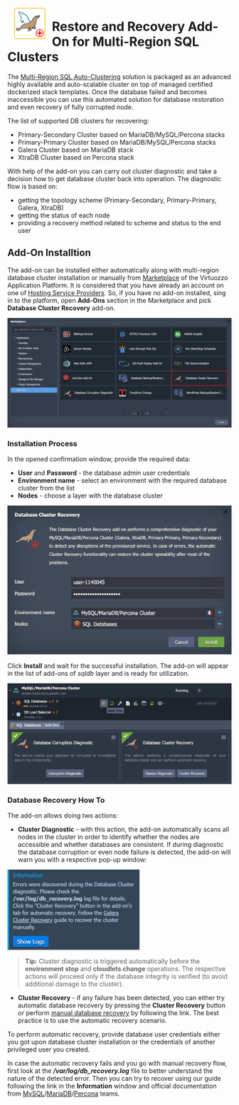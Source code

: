 <p align="center">
<img style="padding: 0 15px; float: left;" src="images/recovery-white-bg.png" width="70">
</p>

# Restore and Recovery Add-On for Multi-Region SQL Clusters

The [Multi-Region SQL Auto-Clustering](https://www.virtuozzo.com/company/blog/mysql-mariadb-database-auto-clustering-cloud-hosting/) solution is packaged as an advanced highly available and auto-scalable cluster on top of managed certified dockerized stack templates. Once the database failed and becomes inaccessible you can use this automated solution for database restoration and even recovery of fully corrupted node.

The list of supported DB clusters for recovering:

- Primary-Secondary Cluster based on MariaDB/MySQL/Percona stacks
- Primary-Primary Cluster based on MariaDB/MySQL/Percona stacks
- Galera Cluster based on MariaDB stack
- XtraDB Cluster based on Percona stack

With help of the add-on you can carry out cluster diagnostic and take a decision how to get database cluster back into operation. The diagnostic flow is based on:

- getting the topology scheme (Primary-Secondary, Primary-Primary, Galera, XtraDB)
- getting the status of each node
- providing a recovery method related to scheme and status to the end user


## Add-On Installtion

The add-on can be installed either automatically along with multi-region database cluster installation or manually from [Marketplace](https://www.virtuozzo.com/application-platform-docs/marketplace/) of the Virtuozzo Application Platform. It is considered that you have already an account on one of [Hosting Service Providers](https://www.virtuozzo.com/application-platform-partners/). So, if you have no add-on installed, sing in to the platform, open **Add-Ons** section in the Marketplace and pick **Database Cluster Recovery** add-on.

![Marketplace](images/01-marketplace.png)


### Installation Process

In the opened confirmation window, provide the required data:

- **User** and **Password** - the database admin user credentials
- **Environment name** - select an environment with the required database cluster from the list
- **Nodes** - choose a layer with the database cluster

![install Recovery add-on](images/02-install-recovery-addon.png)

Click **Install** and wait for the successful installation. The add-on will appear in the list of add-ons of *sqldb* layer and is ready for utilization.

![installed add-ons](images/03-installed-addons.png)

### Database Recovery How To

The add-on allows doing two actions:

- **Cluster Diagnostic** - with this action, the add-on automatically scans all nodes in the cluster in order to identify whether the nodes are accessible and whether databases are consistent. If during diagnostic the database corruption or even node failure is detected, the add-on will warn you with a respective pop-up window:

![diagnostic failure](images/04-diagnostic-failure.png)

> **Tip:** Cluster diagnostic is triggered automatically before the **environment stop** and **cloudlets change** operations. The respective actions will proceed only if the database integrity is verified (to avoid additional damage to the cluster).

- **Cluster Recovery** - if any failure has been detected, you can either try automatic database recovery by pressing the **Cluster Recovery** button or perform [manual database recovery](https://github.com/jelastic-jps/mysql-cluster/blob/master/addons/recovery/docs/ManualRecoveryGuide.md) by following the link. The best practice is to use the automatic recovery scenario.

To perform automatic recovery, provide database user credentials either you got upon database cluster installation or the credentials of another privileged user you created.

In case the automatic recovery fails and you go with manual recovery flow, first look at the ***/var/log/db_recovery.log*** file to better understand the nature of the detected error. Then you can try to recover using our guide following the link in the **Information** window and official documentation from [MySQL](https://mysql.org)/[MariaDB](https://mariadb.org)/[Percona](https://www.percona.com/) teams.
